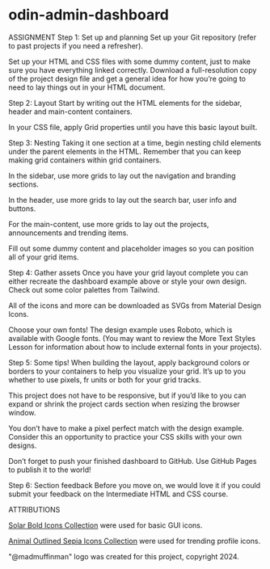 # odin-admin-dashboard

ASSIGNMENT
Step 1: Set up and planning
Set up your Git repository (refer to past projects if you need a refresher).

Set up your HTML and CSS files with some dummy content, just to make sure you have everything linked correctly.
Download a full-resolution copy of the project design file and get a general idea for how you’re going to need to lay things out in your HTML document.

Step 2: Layout
Start by writing out the HTML elements for the sidebar, header and main-content containers.

In your CSS file, apply Grid properties until you have this basic layout built.

Step 3: Nesting
Taking it one section at a time, begin nesting child elements under the parent elements in the HTML. Remember that you can keep making grid containers within grid containers.

In the sidebar, use more grids to lay out the navigation and branding sections.

In the header, use more grids to lay out the search bar, user info and buttons.

For the main-content, use more grids to lay out the projects, announcements and trending items.

Fill out some dummy content and placeholder images so you can position all of your grid items.

Step 4: Gather assets
Once you have your grid layout complete you can either recreate the dashboard example above or style your own design.
Check out some color palettes from Tailwind.

All of the icons and more can be downloaded as SVGs from Material Design Icons.

Choose your own fonts! The design example uses Roboto, which is available with Google fonts. (You may want to review the More Text Styles Lesson for information about how to include external fonts in your projects).

Step 5: Some tips!
When building the layout, apply background colors or borders to your containers to help you visualize your grid.
It’s up to you whether to use pixels, fr units or both for your grid tracks.

This project does not have to be responsive, but if you’d like to you can expand or shrink the project cards section when resizing the browser window.

You don’t have to make a pixel perfect match with the design example. Consider this an opportunity to practice your CSS skills with your own designs.

Don’t forget to push your finished dashboard to GitHub. Use GitHub Pages to publish it to the world!

Step 6: Section feedback
Before you move on, we would love it if you could submit your feedback on the Intermediate HTML and CSS course.

ATTRIBUTIONS

[Solar Bold Icons Collection](https://www.svgrepo.com/collection/solar-bold-icons/) were used for basic GUI icons.

[Animal Outlined Sepia Icons Collection](https://www.svgrepo.com/collection/animal-outlined-sepia-icons/) were used for trending profile icons.

"@madmuffinman" logo was created for this project, copyright 2024.